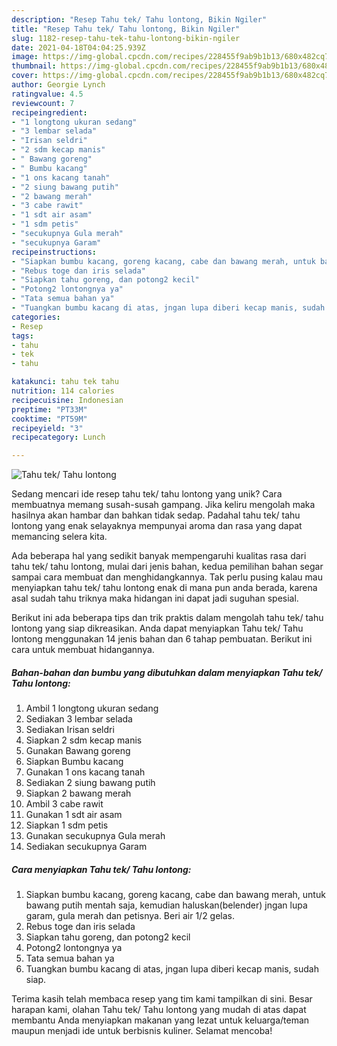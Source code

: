 ```yaml
---
description: "Resep Tahu tek/ Tahu lontong, Bikin Ngiler"
title: "Resep Tahu tek/ Tahu lontong, Bikin Ngiler"
slug: 1182-resep-tahu-tek-tahu-lontong-bikin-ngiler
date: 2021-04-18T04:04:25.939Z
image: https://img-global.cpcdn.com/recipes/228455f9ab9b1b13/680x482cq70/tahu-tek-tahu-lontong-foto-resep-utama.jpg
thumbnail: https://img-global.cpcdn.com/recipes/228455f9ab9b1b13/680x482cq70/tahu-tek-tahu-lontong-foto-resep-utama.jpg
cover: https://img-global.cpcdn.com/recipes/228455f9ab9b1b13/680x482cq70/tahu-tek-tahu-lontong-foto-resep-utama.jpg
author: Georgie Lynch
ratingvalue: 4.5
reviewcount: 7
recipeingredient:
- "1 longtong ukuran sedang"
- "3 lembar selada"
- "Irisan seldri"
- "2 sdm kecap manis"
- " Bawang goreng"
- " Bumbu kacang"
- "1 ons kacang tanah"
- "2 siung bawang putih"
- "2 bawang merah"
- "3 cabe rawit"
- "1 sdt air asam"
- "1 sdm petis"
- "secukupnya Gula merah"
- "secukupnya Garam"
recipeinstructions:
- "Siapkan bumbu kacang, goreng kacang, cabe dan bawang merah, untuk bawang putih mentah saja, kemudian haluskan(belender) jngan lupa garam, gula merah dan petisnya. Beri air 1/2 gelas."
- "Rebus toge dan iris selada"
- "Siapkan tahu goreng, dan potong2 kecil"
- "Potong2 lontongnya ya"
- "Tata semua bahan ya"
- "Tuangkan bumbu kacang di atas, jngan lupa diberi kecap manis, sudah siap."
categories:
- Resep
tags:
- tahu
- tek
- tahu

katakunci: tahu tek tahu 
nutrition: 114 calories
recipecuisine: Indonesian
preptime: "PT33M"
cooktime: "PT59M"
recipeyield: "3"
recipecategory: Lunch

---
```



![Tahu tek/ Tahu lontong](https://img-global.cpcdn.com/recipes/228455f9ab9b1b13/680x482cq70/tahu-tek-tahu-lontong-foto-resep-utama.jpg)

Sedang mencari ide resep tahu tek/ tahu lontong yang unik? Cara membuatnya memang susah-susah gampang. Jika keliru mengolah maka hasilnya akan hambar dan bahkan tidak sedap. Padahal tahu tek/ tahu lontong yang enak selayaknya mempunyai aroma dan rasa yang dapat memancing selera kita.



Ada beberapa hal yang sedikit banyak mempengaruhi kualitas rasa dari tahu tek/ tahu lontong, mulai dari jenis bahan, kedua pemilihan bahan segar sampai cara membuat dan menghidangkannya. Tak perlu pusing kalau mau menyiapkan tahu tek/ tahu lontong enak di mana pun anda berada, karena asal sudah tahu triknya maka hidangan ini dapat jadi suguhan spesial.


Berikut ini ada beberapa tips dan trik praktis dalam mengolah tahu tek/ tahu lontong yang siap dikreasikan. Anda dapat menyiapkan Tahu tek/ Tahu lontong menggunakan 14 jenis bahan dan 6 tahap pembuatan. Berikut ini cara untuk membuat hidangannya.

<!--inarticleads1-->

##### Bahan-bahan dan bumbu yang dibutuhkan dalam menyiapkan Tahu tek/ Tahu lontong:

1. Ambil 1 longtong ukuran sedang
1. Sediakan 3 lembar selada
1. Sediakan Irisan seldri
1. Siapkan 2 sdm kecap manis
1. Gunakan  Bawang goreng
1. Siapkan  Bumbu kacang
1. Gunakan 1 ons kacang tanah
1. Sediakan 2 siung bawang putih
1. Siapkan 2 bawang merah
1. Ambil 3 cabe rawit
1. Gunakan 1 sdt air asam
1. Siapkan 1 sdm petis
1. Gunakan secukupnya Gula merah
1. Sediakan secukupnya Garam




<!--inarticleads2-->

##### Cara menyiapkan Tahu tek/ Tahu lontong:

1. Siapkan bumbu kacang, goreng kacang, cabe dan bawang merah, untuk bawang putih mentah saja, kemudian haluskan(belender) jngan lupa garam, gula merah dan petisnya. Beri air 1/2 gelas.
1. Rebus toge dan iris selada
1. Siapkan tahu goreng, dan potong2 kecil
1. Potong2 lontongnya ya
1. Tata semua bahan ya
1. Tuangkan bumbu kacang di atas, jngan lupa diberi kecap manis, sudah siap.




Terima kasih telah membaca resep yang tim kami tampilkan di sini. Besar harapan kami, olahan Tahu tek/ Tahu lontong yang mudah di atas dapat membantu Anda menyiapkan makanan yang lezat untuk keluarga/teman maupun menjadi ide untuk berbisnis kuliner. Selamat mencoba!

